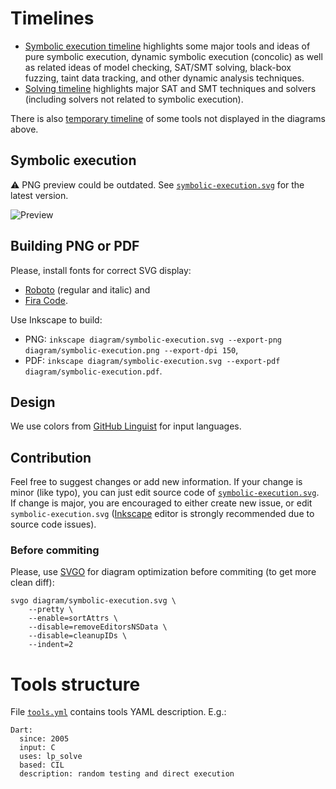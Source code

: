 Timelines
=========

* [Symbolic execution timeline](diagram/symbolic-execution.svg) highlights some major tools and ideas of pure symbolic execution, dynamic symbolic execution (concolic) as well as related ideas of model checking, SAT/SMT solving, black-box fuzzing, taint data tracking, and other dynamic analysis techniques.
* [Solving timeline](diagram/solving.svg) highlights major SAT and SMT techniques and solvers (including solvers not related to symbolic execution).

There is also [temporary timeline](diagram/other.svg) of some tools not displayed in the diagrams above.

Symbolic execution
------------------

:warning: PNG preview could be outdated. See [`symbolic-execution.svg`](diagram/symbolic-execution.svg) for the latest version.

![Preview](https://raw.github.com/enzet/dynamic-symbolic-execution/master/diagram/symbolic-execution.png)

Building PNG or PDF
-------------------

Please, install fonts for correct SVG display:
  * [Roboto](https://fonts.google.com/specimen/Roboto) (regular and italic) and
  * [Fira Code](https://github.com/tonsky/FiraCode).

Use Inkscape to build:

  * PNG: `inkscape diagram/symbolic-execution.svg --export-png diagram/symbolic-execution.png --export-dpi 150`,
  * PDF: `inkscape diagram/symbolic-execution.svg --export-pdf diagram/symbolic-execution.pdf`.

Design
------

We use colors from [GitHub Linguist](https://github.com/github/linguist/blob/master/lib/linguist/languages.yml) for input languages.

Contribution
------------

Feel free to suggest changes or add new information. If your change is minor (like typo), you can just edit source code of [`symbolic-execution.svg`](diagram/symbolic-execution.svg). If change is major, you are encouraged to either create new issue, or edit `symbolic-execution.svg` ([Inkscape](https://inkscape.org/en/) editor is strongly recommended due to source code issues).

### Before commiting ###

Please, use [SVGO](https://github.com/svg/svgo) for diagram optimization before commiting (to get more clean diff):

    svgo diagram/symbolic-execution.svg \
        --pretty \
        --enable=sortAttrs \
        --disable=removeEditorsNSData \
        --disable=cleanupIDs \
        --indent=2

Tools structure
===============

File [`tools.yml`](tools/tools.yml) contains tools YAML description. E.g.:

```
Dart:
  since: 2005
  input: C
  uses: lp_solve
  based: CIL
  description: random testing and direct execution
```
